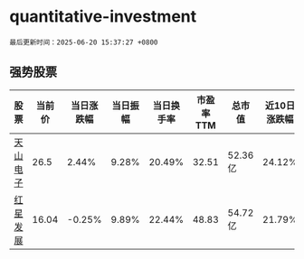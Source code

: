 # quantitative-investment

`最后更新时间：2025-06-20 15:37:27 +0800`

## 强势股票

|股票|当前价|当日涨跌幅|当日振幅|当日换手率|市盈率TTM|总市值|近10日涨跌幅|
|----|----|----|----|----|----|----|----|
|[天山电子](https://xueqiu.com/S/SZ301379)|26.5|2.44%|9.28%|20.49%|32.51|52.36亿|24.12%|
|[红星发展](https://xueqiu.com/S/SH600367)|16.04|-0.25%|9.89%|22.44%|48.83|54.72亿|21.79%|
